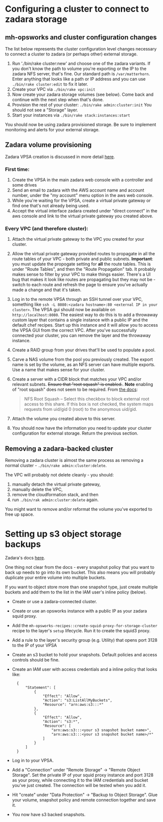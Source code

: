 # Configuring a cluster to connect to zadara storage

## mh-opsworks and cluster configuration changes

The list below represents the cluster configuration level changes necessary to
connect a cluster to zadara (or perhaps other) external storage.

1. Run './bin/rake cluster:new' and choose one of the zadara variants. If you
   don't know the path to volume you're exporting or the IP to the zadara NFS
   server, that's fine. Our standard path is `/var/matterhorn`.
   Enter anything that looks like a path or IP address and
   you can use `./bin/rake cluster:edit` to fix it later.
1. Create your VPC via `./bin/rake vpc:init`
1. Now create your zadara storage volumes (see below). Come back and continue
   with the next step when that's done.
1. Provision the rest of your cluster: `./bin/rake admin:cluster:init` You
   should not see a "Storage" layer.
1. Start your instances via `./bin/rake stack:instances:start`

You should now be using zadara provisioned storage. Be sure to implement
monitoring and alerts for your external storage.

## Zadara volume provisioning

Zadara VPSA creation is discussed in more detail
[here](https://support.zadarastorage.com/entries/62983384-Getting-started-with-AWS-and-Zadara-).

### First time:

1. Create the VPSA in the main zadara web console with a controller and some drives
1. Send an email to zadara with the AWS account name and account number, under
   the "my account" menu option in the aws web console.
1. While you're waiting for the VPSA, create a virtual private gateway or find one that's not already being used.
1. Accept the virtual interface zadara created under "direct connect" in the
   aws console and link to the virtual private gateway you created above.

### Every VPC (and therefore cluster):

1. Attach the virtual private gateway to the VPC you created for your cluster.
1. Allow the virtual private gateway provided routes to propagate in all the
   route tables of your VPC - both private and public subnets. **Important**: you must update the propogate setting for **all** the route tables. This is under
   "Route Tables", and then the "Route Propagation" tab. It probably makes sense
   to filter by your VPC to make things easier.  There's a UI bug that makes it
   look like routes are propagating but they may not be - switch to each route
   and refresh the page to ensure you've actually made a change and that it's taken.
1. Log in to the remote VPSA through an SSH tunnel over your VPC, something
   like `ssh -L 8080:<zadara hostname>:80 <external IP in your cluster>`. The
   VPSA gui should now be available on `http://localhost:8080`.  The easiest way
   to do this is to add a throwaway custom layer that contains a single instance
   with a public IP and the default chef recipes. Start up this instance and it
   will allow you to access the VPSA GUI from the correct VPC. After you've
   successfully connected your cluster, you can remove the layer and the
   throwaway instance.
1. Create a RAID group from your drives that'll be used to populate a pool.
1. Carve a NAS volume from the pool you previously created. The export name is
   set by the volume, as an NFS server can have multiple exports. Use a name
   that makes sense for your cluster.
1. Create a server with a CIDR block that matches your VPC and/or relevant
   subnets. ~~Ensure that "root squash" is enabled.~~. **Note** enabling of "root squash"
   does not seem to be required. From [the docs](http://guides.zadarastorage.com/vpsa-guide/1605-sp2/managing-volumes-snapshots-and-clones.html):
   
    > NFS Root Squash – Select this checkbox to block external root access to this share. If this box is not checked, the system maps requests from uid/gid 0 (root) to the anonymous uid/gid.
1. Attach the volume you created above to this server.
1. You should now have the information you need to update your
   cluster configuration for external storage. Return the previous section.

## Removing a zadara-backed cluster

Removing a zadara cluster is almost the same process as removing a normal
cluster - `./bin/rake admin:cluster:delete`.

The VPC will probably not delete cleanly - you should:

1. manually detach the virtual private gateway,
1. manually delete the VPC,
1. remove the cloudformation stack, and then
1. run `./bin/rak admin:cluster:delete` again.

You might want to remove and/or reformat the volume you've exported to free up
space.

# Setting up s3 object storage backups

Zadara's docs
[here](https://support.zadarastorage.com/entries/69891364-Setup-Backup-To-S3-B2S3-Through-a-Proxy-In-Your-AWS-VPC).

One thing not clear from the docs - every snapshot policy that you want to back
up needs to go into its own bucket. This also means you will probably
duplicate your entire volume into multiple buckets.

If you want to object store more than one snapshot type, just create multiple
buckets and add them to the list in the IAM user's inline policy (below).

* Create or use a zadara-connected cluster.
* Create or use an opsworks instance with a public IP as your zadara squid
  proxy.
* Add the `mh-opsworks-recipes::create-squid-proxy-for-storage-cluster` recipe
  to the layer's `setup` lifecycle. Run it to create the squid3 proxy.
* Add a rule to the layer's security group (e.g. Utility) that opens port 3128
  to the IP of your VPSA
* Create an s3 bucket to hold your snapshots. Default policies and access
  controls should be fine.
* Create an IAM user with access credentials and a inline policy that looks
  like:

        {
            "Statement": [
                {
                    "Effect": "Allow",
                    "Action": "s3:ListAllMyBuckets",
                    "Resource": "arn:aws:s3:::*"
                },
                {
                    "Effect": "Allow",
                    "Action": "s3:*",
                    "Resource": [
                        "arn:aws:s3:::<your s3 snapshot bucket name>",
                        "arn:aws:s3:::<your s3 snapshot bucket name>/*"
                    ]
                }
            ]
        }

* Log in to your VPSA.
* Add a "Connection" under "Remote Storage" -> "Remote Object Storage".  Set
  the private IP of your squid proxy instance and port 3128 as your proxy,
  while connecting it to the IAM credentials and bucket you've just created. The
  connection will be tested when you add it.
* Hit "create" under "Data Protection" -> "Backup to Object Storage". Glue your
  volume, snapshot policy and remote connection together and save it.
* You now have s3 backed snapshots.

